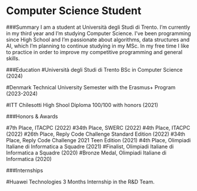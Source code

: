 # Computer Science Student

###Summary
I am a student at Università degli Studi di Trento. I’m currently in my third year and I’m studying Computer Science.
I’ve been programming since High School and I’m passionate about algorithms, data structures and AI, which I’m planning to continue studying
in my MSc.
In my free time I like to practice in order to improve my competitive programming and general skills.

###Education
#Università degli Studi di Trento
BSc in Computer Science (2024)

#Denmark Technical University
Semester with the Erasmus+ Program (2023-2024)

#ITT Chilesotti
High Shool Diploma 100/100 with honors (2021)


###Honors & Awards

#7th Place, ITACPC (2022)
#34th Place, SWERC (2022)
#4th Place, ITACPC (2022)
#26th Place, Reply Code Challenge Standard Edition (2022)
#34th Place, Reply Code Challenge 2021 Teen Edition (2021)
#4th Place, Olimpiadi Italiane di Informatica a Squadre (2021)
#Finalist, Olimpiadi Italiane di Informatica a Squadre (2020)
#Bronze Medal, Olimpiadi Italiane di Informatica (2020)

###Internships

#Huawei Technologies 
3 Months Internship in the R&D Team.



